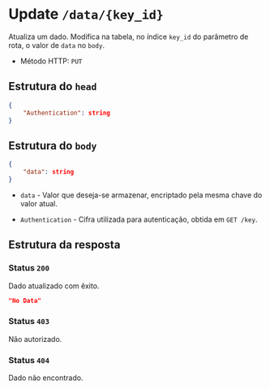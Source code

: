 # Update `/data/{key_id}`

Atualiza um dado. Modifica na tabela, no índice `key_id` do parâmetro de rota, o valor de `data` no `body`.

- Método HTTP: `PUT`

## Estrutura do `head`

```json
{
    "Authentication": string
}
```

## Estrutura do `body`

```json
{
    "data": string
}
```

- `data` - Valor que deseja-se armazenar, encriptado pela mesma chave do valor atual.

- `Authentication` - Cifra utilizada para autenticação, obtida em `GET /key`.

## Estrutura da resposta

### Status `200`

Dado atualizado com êxito.

```json
"No Data"
```

### Status `403`

Não autorizado.

### Status `404`

Dado não encontrado.
